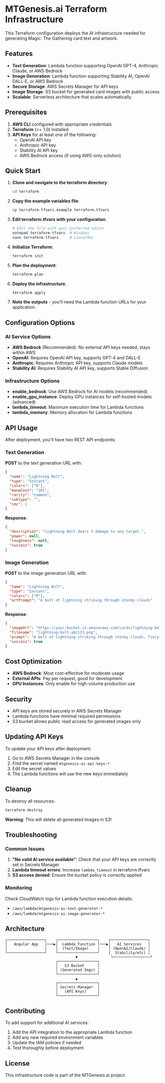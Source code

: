 # MTGenesis.ai Terraform Infrastructure

This Terraform configuration deploys the AI infrastructure needed for generating Magic: The Gathering card text and artwork.

## Features

- **Text Generation**: Lambda function supporting OpenAI GPT-4, Anthropic Claude, or AWS Bedrock
- **Image Generation**: Lambda function supporting Stability AI, OpenAI DALL-E, or AWS Bedrock
- **Secure Storage**: AWS Secrets Manager for API keys
- **Image Storage**: S3 bucket for generated card images with public access
- **Scalable**: Serverless architecture that scales automatically

## Prerequisites

1. **AWS CLI** configured with appropriate credentials
2. **Terraform** (>= 1.0) installed
3. **API Keys** for at least one of the following:
   - OpenAI API key
   - Anthropic API key
   - Stability AI API key
   - AWS Bedrock access (if using AWS-only solution)

## Quick Start

1. **Clone and navigate to the terraform directory**:
   ```bash
   cd terraform
   ```

2. **Copy the example variables file**:
   ```bash
   cp terraform.tfvars.example terraform.tfvars
   ```

3. **Edit terraform.tfvars with your configuration**:
   ```bash
   # Edit the file with your preferred editor
   notepad terraform.tfvars  # Windows
   nano terraform.tfvars     # Linux/Mac
   ```

4. **Initialize Terraform**:
   ```bash
   terraform init
   ```

5. **Plan the deployment**:
   ```bash
   terraform plan
   ```

6. **Deploy the infrastructure**:
   ```bash
   terraform apply
   ```

7. **Note the outputs** - you'll need the Lambda function URLs for your application.

## Configuration Options

### AI Service Options

- **AWS Bedrock** (Recommended): No external API keys needed, stays within AWS
- **OpenAI**: Requires OpenAI API key, supports GPT-4 and DALL-E
- **Anthropic**: Requires Anthropic API key, supports Claude models
- **Stability AI**: Requires Stability AI API key, supports Stable Diffusion

### Infrastructure Options

- **enable_bedrock**: Use AWS Bedrock for AI models (recommended)
- **enable_gpu_instance**: Deploy GPU instances for self-hosted models (advanced)
- **lambda_timeout**: Maximum execution time for Lambda functions
- **lambda_memory**: Memory allocation for Lambda functions

## API Usage

After deployment, you'll have two REST API endpoints:

### Text Generation

**POST** to the text generation URL with:

```json
{
  "name": "Lightning Bolt",
  "type": "Instant",
  "colors": ["R"],
  "manaCost": "{R}",
  "rarity": "common",
  "subtype": "",
  "cmc": 1
}
```

**Response**:

```json
{
  "description": "Lightning Bolt deals 3 damage to any target.",
  "power": null,
  "toughness": null,
  "success": true
}
```

### Image Generation

**POST** to the image generation URL with:

```json
{
  "name": "Lightning Bolt",
  "type": "Instant",
  "colors": ["R"],
  "artPrompt": "A bolt of lightning striking through stormy clouds"
}
```

**Response**:

```json
{
  "imageUrl": "https://your-bucket.s3.amazonaws.com/cards/lightning-bolt-abc123.png",
  "filename": "lightning-bolt-abc123.png",
  "prompt": "A bolt of lightning striking through stormy clouds, fiery, aggressive, red and orange tones, chaotic energy, magical spell effects, energy swirls, high quality, detailed, professional fantasy art, Magic: The Gathering style, dramatic lighting",
  "success": true
}
```

## Cost Optimization

- **AWS Bedrock**: Most cost-effective for moderate usage
- **External APIs**: Pay per request, good for development
- **GPU Instances**: Only enable for high-volume production use

## Security

- API keys are stored securely in AWS Secrets Manager
- Lambda functions have minimal required permissions
- S3 bucket allows public read access for generated images only

## Updating API Keys

To update your API keys after deployment:

1. Go to AWS Secrets Manager in the console
2. Find the secret named `mtgenesis-ai-api-keys-*`
3. Edit the secret values
4. The Lambda functions will use the new keys immediately

## Cleanup

To destroy all resources:

```bash
terraform destroy
```

**Warning**: This will delete all generated images in S3!

## Troubleshooting

### Common Issues

1. **"No valid AI service available"**: Check that your API keys are correctly set in Secrets Manager
2. **Lambda timeout errors**: Increase `lambda_timeout` in terraform.tfvars
3. **S3 access denied**: Ensure the bucket policy is correctly applied

### Monitoring

Check CloudWatch logs for Lambda function execution details:
- `/aws/lambda/mtgenesis-ai-text-generator-*`
- `/aws/lambda/mtgenesis-ai-image-generator-*`

## Architecture

```
┌─────────────────┐    ┌──────────────────┐    ┌─────────────────┐
│   Angular App   │───▶│  Lambda Function │───▶│   AI Services   │
│                 │    │  (Text/Image)    │    │ (OpenAI/Claude/ │
└─────────────────┘    └──────────────────┘    │  Stability/etc) │
                                ▼               └─────────────────┘
                       ┌──────────────────┐
                       │   S3 Bucket      │
                       │ (Generated Imgs) │
                       └──────────────────┘
                                ▲
                       ┌──────────────────┐
                       │ Secrets Manager  │
                       │   (API Keys)     │
                       └──────────────────┘
```

## Contributing

To add support for additional AI services:

1. Add the API integration to the appropriate Lambda function
2. Add any new required environment variables
3. Update the IAM policies if needed
4. Test thoroughly before deployment

## License

This infrastructure code is part of the MTGenesis.ai project.

